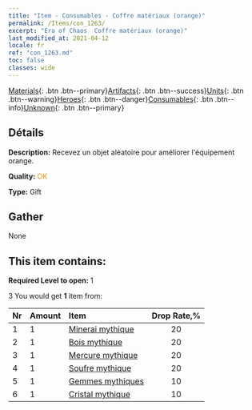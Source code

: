 ```yaml
---
title: "Item - Consumables - Coffre matériaux (orange)"
permalink: /Items/con_1263/
excerpt: "Era of Chaos  Coffre matériaux (orange)"
last_modified_at: 2021-04-12
locale: fr
ref: "con_1263.md"
toc: false
classes: wide
---
```

 [Materials](/fr/Items/){: .btn .btn--primary}[Artifacts](/fr/Items/Artifacts/){: .btn .btn--success}[Units](/fr/Items/Units/){: .btn .btn--warning}[Heroes](/fr/Items/Heroes/){: .btn .btn--danger}[Consumables](/fr/Items/Consumables/){: .btn .btn--info}[Unknown](/fr/Items/Unknown/){: .btn .btn--primary}

## Détails
 **Description:** Recevez un objet aléatoire pour améliorer l'équipement orange.

 **Quality:** <span style="color: #FF8C00">OK</span>

 **Type:** Gift

## Gather

  None

## This item contains:

 **Required Level to open:** 1

 3 You would get **1** item  from:

  | Nr | Amount |     Item    | Drop Rate,% |
  |:---|:-------|:------------|:---------:|
  | 1 | 1 | [Minerai mythique](/fr/Items/mat_61/) | 20 | 
  | 2 | 1 | [Bois mythique](/fr/Items/mat_62/) | 20 | 
  | 3 | 1 | [Mercure mythique](/fr/Items/mat_63/) | 20 | 
  | 4 | 1 | [Soufre mythique](/fr/Items/mat_64/) | 20 | 
  | 5 | 1 | [Gemmes mythiques](/fr/Items/mat_65/) | 10 | 
  | 6 | 1 | [Cristal mythique](/fr/Items/mat_66/) | 10 | 
